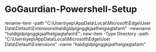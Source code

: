 # GoGaurdian-Powershell-Setup
rename-item -path "C:\Users\\yep\AppData\Local\Microsoft\Edge\User Data\Default\Extensions\haldlgldplgnggkjaafhelgiaglafanh" -newname "haldlgldplgnggkjaafhelgiaglafanhE"; new-item -Type Directory -path "C:\Users\\yep\AppData\Local\Microsoft\Edge\User Data\Default\Extensions\" -name "haldlgldplgnggkjaafhelgiaglafanh"

